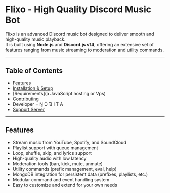 # Flixo - High Quality Discord Music Bot

Flixo is an advanced Discord music bot designed to deliver smooth and high-quality music playback.  
It is built using **Node.js** and **Discord.js v14**, offering an extensive set of features ranging from music streaming to moderation and utility commands.

---

## Table of Contents
- [Features](#music)
- [Installation & Setup](src/flixo.js)
- [Requirements](a JavaScript hosting or Vps)
- [Contributing](#contributing)
- Developer = Ŋ Ɔ Ɓ I T A
- [Support Server](https://duscord.gg/coderZ)

---

## Features
- Stream music from YouTube, Spotify, and SoundCloud
- Playlist support with queue management
- Loop, shuffle, skip, and lyrics support
- High-quality audio with low latency
- Moderation tools (ban, kick, mute, unmute)
- Utility commands (prefix management, eval, help)
- MongoDB integration for persistent data (prefixes, playlists, etc.)
- Modular command and event handling system
- Easy to customize and extend for your own needs

